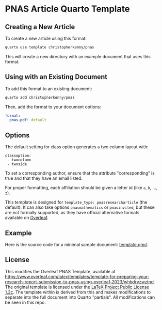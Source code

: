 
# PNAS Article Quarto Template

## Creating a New Article

To create a new article using this format:

```bash
quarto use template christopherkenny/pnas
```

This will create a new directory with an example document that uses this format.

## Using with an Existing Document

To add this format to an existing document:

```bash
quarto add christopherkenny/pnas
```

Then, add the format to your document options:

```yaml
format:
  pnas-pdf: default
```    

## Options

The default setting for class option generates a two column layout with:

```
classoption:
 - twocolumn
 - twoside
```
To set a corresponding author, ensure that the attribute "corresponding" is true and that they have an email listed.

For proper formatting, each affiliation should be given a letter id (like `a`, `b`, ..., `z`).

This template is designed for `template_type: pnasresearcharticle` (the default).
It can also take options `pnasmathematics` or `pnasinvited`, but these are not formally supported, as they have official alternative formats available on [Overleaf](https://www.overleaf.com/gallery/tagged/pnas).

## Example

Here is the source code for a minimal sample document: [template.qmd](template.qmd).

<!-- pdftools::pdf_convert('template.pdf', pages = 1) 
![[template.qmd](template.qmd)](template_1.png) -->

## License

This modifies the Overleaf PNAS Template, available at <https://www.overleaf.com/latex/templates/template-for-preparing-your-research-report-submission-to-pnas-using-overleaf-2023/whbdryzwztnd>. The original template is licensed under the [LaTeX Project Public License 1.3c](https://www.latex-project.org/lppl/lppl-1-3c/). The template within is derived from this and makes modifications to separate into the full document into Quarto "partials". All modifications can be seen in this repo. 

